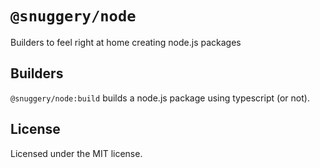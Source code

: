 # `@snuggery/node`

Builders to feel right at home creating node.js packages

## Builders

`@snuggery/node:build` builds a node.js package using typescript (or not).

## License

Licensed under the MIT license.

